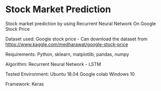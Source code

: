 # Stock Market Prediction 



Stock market prediction by using Recurrent Neural Network On Google Stock Price  

Dataset used:
Google stock price - Can download the dataset from https://www.kaggle.com/medharawat/google-stock-price

Requirements:
Python,
sklearn,
matplotlib,
pandas,
numpy 

Algorithm: 
Recurrent Neural Network - LSTM 

Tested Environment:
Ubuntu 18.04 
Google colab
Windows 10

Framework:
Keras
